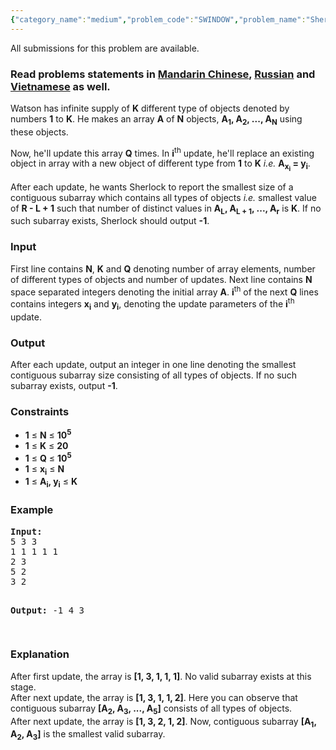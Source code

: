 ```yaml
---
{"category_name":"medium","problem_code":"SWINDOW","problem_name":"Sherlock and Smallest Window","languages_supported":{"0":"ADA","1":"ASM","2":"BASH","3":"BF","4":"C","5":"C99 strict","6":"CAML","7":"CLOJ","8":"CLPS","9":"CPP 4.3.2","10":"CPP 4.9.2","11":"CPP14","12":"CS2","13":"D","14":"ERL","15":"FORT","16":"FS","17":"GO","18":"HASK","19":"ICK","20":"ICON","21":"JAVA","22":"JS","23":"LISP clisp","24":"LISP sbcl","25":"LUA","26":"NEM","27":"NICE","28":"NODEJS","29":"PAS fpc","30":"PAS gpc","31":"PERL","32":"PERL6","33":"PHP","34":"PIKE","35":"PRLG","36":"PYPY","37":"PYTH","38":"PYTH 3.4","39":"RUBY","40":"SCALA","41":"SCM chicken","42":"SCM guile","43":"SCM qobi","44":"ST","45":"TCL","46":"TEXT","47":"WSPC"},"max_timelimit":3,"source_sizelimit":50000,"problem_author":"darkshadows","problem_tester":null,"date_added":"5-10-2016","tags":{"0":"cook75","1":"darkshadows","2":"medium","3":"segment","4":"two"},"time":{"view_start_date":1477247400,"submit_start_date":1477247400,"visible_start_date":1477247400,"end_date":1735669800},"layout":"problem"}
---
```

<span class="solution-visible-txt">All submissions for this problem are available.</span><h3> Read problems statements in <a target="_blank" href="http://www.codechef.com/download/translated/COOK75/mandarin/SWINDOW.pdf">Mandarin Chinese</a>, <a target="_blank" href="http://www.codechef.com/download/translated/COOK75/russian/SWINDOW.pdf">Russian</a> and <a target="_blank" href="http://www.codechef.com/download/translated/COOK75/vietnamese/SWINDOW.pdf">Vietnamese</a> as well.</h3>

<p>
Watson has infinite supply of <b>K</b> different type of objects denoted by numbers <b>1</b> to <b>K</b>. He makes an array <b>A</b> of <b>N</b> objects, <b>A<sub>1</sub>, A<sub>2</sub>, ..., A<sub>N</sub></b> using these objects.</p>

<p>Now, he'll update this array <b>Q</b> times. In <b>i</b><sup>th</sup> update, he'll replace an existing object in array with a new object of different type from <b>1</b> to <b>K</b> <i>i.e.</i> <b>A<sub>x<sub>i</sub></sub> = y<sub>i</sub></b>.
</p>
<p>
After each update, he wants Sherlock to report the smallest size of a contiguous subarray which contains all types of objects <i>i.e.</i> smallest value of <b>R - L + 1</b> such that number of distinct values in <b>A<sub>L</sub>, A<sub>L + 1</sub>, ..., A<sub>r</sub></b> is <b>K</b>. If no such subarray exists, Sherlock should output <b>-1</b>.
</p>

<h3>Input</h3>
<p>
First line contains <b>N</b>, <b>K</b> and <b>Q</b> denoting number of array elements, number of different types of objects and number of updates. Next line contains <b>N</b> space separated integers denoting the initial array <b>A</b>. <b>i</b><sup>th</sup> of the next <b>Q</b> lines contains integers <b>x<sub>i</sub></b> and <b>y<sub>i</sub></b>, denoting the update parameters of the <b>i</b><sup>th</sup> update.
</p>

<h3>Output</h3>
<p>
After each update, output an integer in one line denoting the smallest contiguous subarray size consisting of all types of objects. If no such subarray exists, output <b>-1</b>.
</p>
<h3>Constraints</h3>
<ul>
  <li><b>1</b> ≤ <b>N</b> ≤ <b>10<sup>5</sup></b></li>
  <li><b>1</b> ≤ <b>K</b> ≤ <b>20</sup></b></li>
  <li><b>1</b> ≤ <b>Q</b> ≤ <b>10<sup>5</sup></b></li>
  <li><b>1</b> ≤ <b>x<sub>i</sub></b> ≤ <b>N</sup></b></li>
  <li><b>1</b> ≤ <b>A<sub>i</sub>, y<sub>i</sub></b> ≤ <b>K</sup></b></li>
</ul>
<h3>Example</h3>
<pre><b>Input:</b>
5 3 3
1 1 1 1 1
2 3
5 2
3 2

<b>Output:</b>
-1
4
3

</pre>
<h3>Explanation</h3>
<p>
After first update, the array is <b>[1, 3, 1, 1, 1]</b>. No valid subarray exists at this stage.<br/>
After next update, the array is <b>[1, 3, 1, 1, 2]</b>. Here you can observe that contiguous subarray <b>[A<sub>2</sub>, A<sub>3</sub>, ..., A<sub>5</sub>]</b> consists of all types of objects. <br/>
After next update, the array is <b>[1, 3, 2, 1, 2]</b>. Now, contiguous subarray <b>[A<sub>1</sub>, A<sub>2</sub>, A<sub>3</sub>]</b> is the smallest valid subarray.
</p>